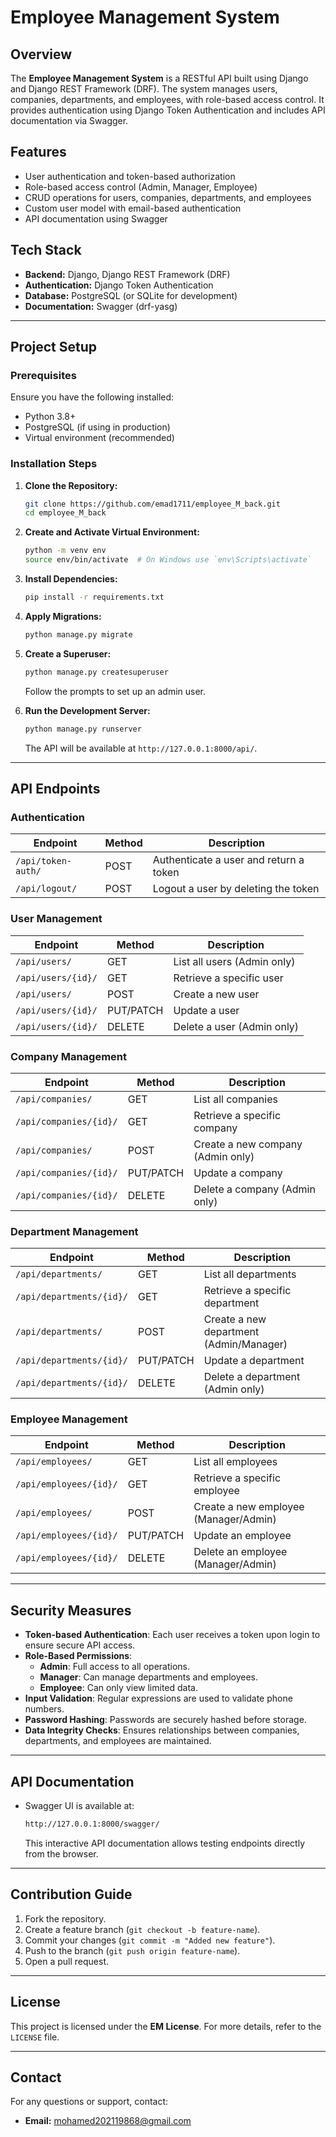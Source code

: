 # Employee Management System

## Overview

The **Employee Management System** is a RESTful API built using Django and Django REST Framework (DRF). The system manages users, companies, departments, and employees, with role-based access control. It provides authentication using Django Token Authentication and includes API documentation via Swagger.

## Features

- User authentication and token-based authorization
- Role-based access control (Admin, Manager, Employee)
- CRUD operations for users, companies, departments, and employees
- Custom user model with email-based authentication
- API documentation using Swagger

## Tech Stack

- **Backend:** Django, Django REST Framework (DRF)
- **Authentication:** Django Token Authentication
- **Database:** PostgreSQL (or SQLite for development)
- **Documentation:** Swagger (drf-yasg)

---

## Project Setup

### Prerequisites

Ensure you have the following installed:

- Python 3.8+
- PostgreSQL (if using in production)
- Virtual environment (recommended)

### Installation Steps

1. **Clone the Repository:**

   ```sh
   git clone https://github.com/emad1711/employee_M_back.git
   cd employee_M_back
   ```

2. **Create and Activate Virtual Environment:**

   ```sh
   python -m venv env
   source env/bin/activate  # On Windows use `env\Scripts\activate`
   ```

3. **Install Dependencies:**

   ```sh
   pip install -r requirements.txt
   ```

4. **Apply Migrations:**

   ```sh
   python manage.py migrate
   ```

5. **Create a Superuser:**

   ```sh
   python manage.py createsuperuser
   ```

   Follow the prompts to set up an admin user.

6. **Run the Development Server:**

   ```sh
   python manage.py runserver
   ```

   The API will be available at `http://127.0.0.1:8000/api/`.

---

## API Endpoints

### Authentication

| Endpoint           | Method | Description                            |
| ------------------ | ------ | -------------------------------------- |
| `/api/token-auth/` | POST   | Authenticate a user and return a token |
| `/api/logout/`     | POST   | Logout a user by deleting the token    |

### User Management

| Endpoint           | Method    | Description                 |
| ------------------ | --------- | --------------------------- |
| `/api/users/`      | GET       | List all users (Admin only) |
| `/api/users/{id}/` | GET       | Retrieve a specific user    |
| `/api/users/`      | POST      | Create a new user           |
| `/api/users/{id}/` | PUT/PATCH | Update a user               |
| `/api/users/{id}/` | DELETE    | Delete a user (Admin only)  |

### Company Management

| Endpoint               | Method    | Description                       |
| ---------------------- | --------- | --------------------------------- |
| `/api/companies/`      | GET       | List all companies                |
| `/api/companies/{id}/` | GET       | Retrieve a specific company       |
| `/api/companies/`      | POST      | Create a new company (Admin only) |
| `/api/companies/{id}/` | PUT/PATCH | Update a company                  |
| `/api/companies/{id}/` | DELETE    | Delete a company (Admin only)     |

### Department Management

| Endpoint                 | Method    | Description                             |
| ------------------------ | --------- | --------------------------------------- |
| `/api/departments/`      | GET       | List all departments                    |
| `/api/departments/{id}/` | GET       | Retrieve a specific department          |
| `/api/departments/`      | POST      | Create a new department (Admin/Manager) |
| `/api/departments/{id}/` | PUT/PATCH | Update a department                     |
| `/api/departments/{id}/` | DELETE    | Delete a department (Admin only)        |

### Employee Management

| Endpoint               | Method    | Description                           |
| ---------------------- | --------- | ------------------------------------- |
| `/api/employees/`      | GET       | List all employees                    |
| `/api/employees/{id}/` | GET       | Retrieve a specific employee          |
| `/api/employees/`      | POST      | Create a new employee (Manager/Admin) |
| `/api/employees/{id}/` | PUT/PATCH | Update an employee                    |
| `/api/employees/{id}/` | DELETE    | Delete an employee (Manager/Admin)    |

---

## Security Measures

- **Token-based Authentication**: Each user receives a token upon login to ensure secure API access.
- **Role-Based Permissions**:
  - **Admin**: Full access to all operations.
  - **Manager**: Can manage departments and employees.
  - **Employee**: Can only view limited data.
- **Input Validation**: Regular expressions are used to validate phone numbers.
- **Password Hashing**: Passwords are securely hashed before storage.
- **Data Integrity Checks**: Ensures relationships between companies, departments, and employees are maintained.

---

## API Documentation

- Swagger UI is available at:
  ```sh
  http://127.0.0.1:8000/swagger/
  ```
  This interactive API documentation allows testing endpoints directly from the browser.

---

## Contribution Guide

1. Fork the repository.
2. Create a feature branch (`git checkout -b feature-name`).
3. Commit your changes (`git commit -m "Added new feature"`).
4. Push to the branch (`git push origin feature-name`).
5. Open a pull request.

---

## License

This project is licensed under the **EM License**. For more details, refer to the `LICENSE` file.

---

## Contact

For any questions or support, contact:

- **Email:** [mohamed202119868@gmail.com](mailto\:mohamed202119868@gmail.com)

